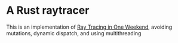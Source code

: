 # A Rust raytracer

This is an implementation of [Ray Tracing in One Weekend](https://misterdanb.github.io/raytracinginrust/), avoiding mutations, dynamic dispatch, and using multithreading

